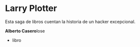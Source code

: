 # Larry Plotter

Esta saga de libros cuentan la historia de un hacker excepcional.

**Alberto Casero**lose
* libro
